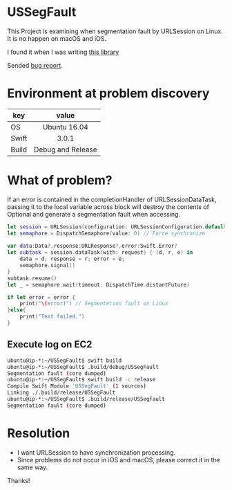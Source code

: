 # USSegFault
This Project is examining when segmentation fault by URLSession on Linux.
It is no happen on macOS and iOS.

I found it when I was writing [this library](https://github.com/iq3addLi/WebStruct)

Sended [bug report](https://bugs.swift.org/browse/SR-3365).

# Environment at problem discovery

| key        | value          |
| --------------- |:---------------:|
| OS | Ubuntu 16.04 |
| Swift | 3.0.1 |
| Build | Debug and Release |

# What of problem?
If an error is contained in the completionHandler of URLSessionDataTask, passing it to the local variable across block will destroy the contents of Optional and generate a segmentation fault when accessing.

```swift
let session = URLSession(configuration: URLSessionConfiguration.default, delegate:nil, delegateQueue: nil)
let semaphore = DispatchSemaphore(value: 0) // Force synchronize
    
var data:Data?,response:URLResponse?,error:Swift.Error?
let subtask = session.dataTask(with: request) { (d, r, e) in
    data = d; response = r; error = e;
    semaphore.signal()
}
subtask.resume()
let _ = semaphore.wait(timeout: DispatchTime.distantFuture)
```

```swift
if let error = error {
    print("\(error)") // Segmentetion fault on Linux
}else{
    print("Test failed.")
}
```

## Execute log on EC2
```bash
ubuntu@ip-*:~/USSegFault$ swift build
ubuntu@ip-*:~/USSegFault$ .build/debug/USSegFault
Segmentation fault (core dumped)
ubuntu@ip-*:~/USSegFault$ swift build -c release
Compile Swift Module 'USSegFault' (1 sources)
Linking ./.build/release/USSegFault
ubuntu@ip-*:~/USSegFault$ .build/release/USSegFault
Segmentation fault (core dumped)
```

# Resolution

* I want URLSession to have synchronization processing.
* Since problems do not occur in iOS and macOS, please correct it in the same way.


Thanks! 
